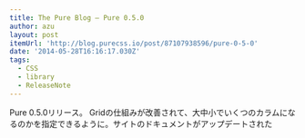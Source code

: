 ```yaml
---
title: The Pure Blog — Pure 0.5.0
author: azu
layout: post
itemUrl: 'http://blog.purecss.io/post/87107938596/pure-0-5-0'
date: '2014-05-28T16:16:17.030Z'
tags:
  - CSS
  - library
  - ReleaseNote
---
```

Pure 0.5.0リリース。
Gridの仕組みが改善されて、大中小でいくつのカラムになるのかを指定できるように。サイトのドキュメントがアップデートされた
